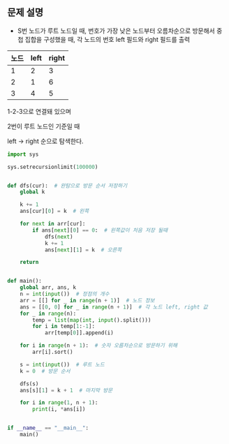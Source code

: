 ## 문제 설명
- S번 노드가 루트 노드일 때, 번호가 가장 낮은 노드부터 오름차순으로 방문해서 중첩 집합을 구성했을 때, 각 노드의 번호 left 필드와 right 필드를 출력

| 노드 | left | right |
| --- | --- | --- |
| 1 | 2 | 3 |
| 2 | 1 | 6 |
| 3 | 4 | 5 |

1-2-3으로 연결돼 있으며

2번이 루트 노드인 기준일 때

left -> right 순으로 탐색한다.


``` python
import sys

sys.setrecursionlimit(100000)


def dfs(cur):  # 완탐으로 방문 순서 저장하기
    global k

    k += 1
    ans[cur][0] = k  # 왼쪽

    for next in arr[cur]:
        if ans[next][0] == 0:  # 왼쪽값이 처음 저장 될때
            dfs(next)
            k += 1
            ans[next][1] = k  # 오른쪽

    return


def main():
    global arr, ans, k
    n = int(input())  # 정점의 개수
    arr = [[] for _ in range(n + 1)]  # 노드 정보
    ans = [[0, 0] for _ in range(n + 1)]  # 각 노드 left, right 값
    for _ in range(n):
        temp = list(map(int, input().split()))
        for i in temp[1:-1]:
            arr[temp[0]].append(i)

    for i in range(n + 1):  # 숫자 오름차순으로 방문하기 위해
        arr[i].sort()

    s = int(input())  # 루트 노드
    k = 0  # 방문 순서

    dfs(s)
    ans[s][1] = k + 1  # 마지막 방문

    for i in range(1, n + 1):
        print(i, *ans[i])


if __name__ == "__main__":
    main()
```